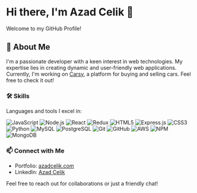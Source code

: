 # Hi there, I'm Azad Celik 👋

Welcome to my GitHub Profile!

## 🚀 About Me

I'm a passionate developer with a keen interest in web technologies. My expertise lies in creating dynamic and user-friendly web applications. Currently, I'm working on [Carsy](https://my-carsy.onrender.com/), a platform for buying and selling cars. Feel free to check it out!

### 🛠️ Skills

Languages and tools I excel in:

![JavaScript](https://img.shields.io/badge/-JavaScript-black?style=flat-square&logo=javascript)
![Node.js](https://img.shields.io/badge/-Nodejs-black?style=flat-square&logo=node.js)
![React](https://img.shields.io/badge/-React-black?style=flat-square&logo=react)
![Redux](https://img.shields.io/badge/-Redux-black?style=flat-square&logo=redux)
![HTML5](https://img.shields.io/badge/-HTML5-black?style=flat-square&logo=html5)
![Express.js](https://img.shields.io/badge/-Express.js-black?style=flat-square&logo=express)
![CSS3](https://img.shields.io/badge/-CSS3-black?style=flat-square&logo=css3)
![Python](https://img.shields.io/badge/-Python-black?style=flat-square&logo=python)
![MySQL](https://img.shields.io/badge/-MySQL-black?style=flat-square&logo=mysql)
![PostgreSQL](https://img.shields.io/badge/-PostgreSQL-black?style=flat-square&logo=postgresql)
![Git](https://img.shields.io/badge/-Git-black?style=flat-square&logo=git)
![GitHub](https://img.shields.io/badge/-GitHub-black?style=flat-square&logo=github)
![AWS](https://img.shields.io/badge/-AWS-black?style=flat-square&logo=amazonaws)
![NPM](https://img.shields.io/badge/-NPM-black?style=flat-square&logo=npm)
![MongoDB](https://img.shields.io/badge/-MongoDB-black?style=flat-square&logo=mongodb)

### 📫 Connect with Me

- Portfolio: [azadcelik.com](http://www.azadcelik.com)
- LinkedIn: [Azad Celik](https://www.linkedin.com/in/azad-celik-79083a250/)

Feel free to reach out for collaborations or just a friendly chat!
